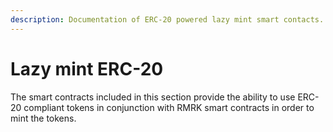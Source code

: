 ```yaml
---
description: Documentation of ERC-20 powered lazy mint smart contacts.
---
```


# Lazy mint ERC-20

The smart contracts included in this section provide the ability to use ERC-20 compliant tokens in conjunction with RMRK smart contracts in order to mint the tokens.
